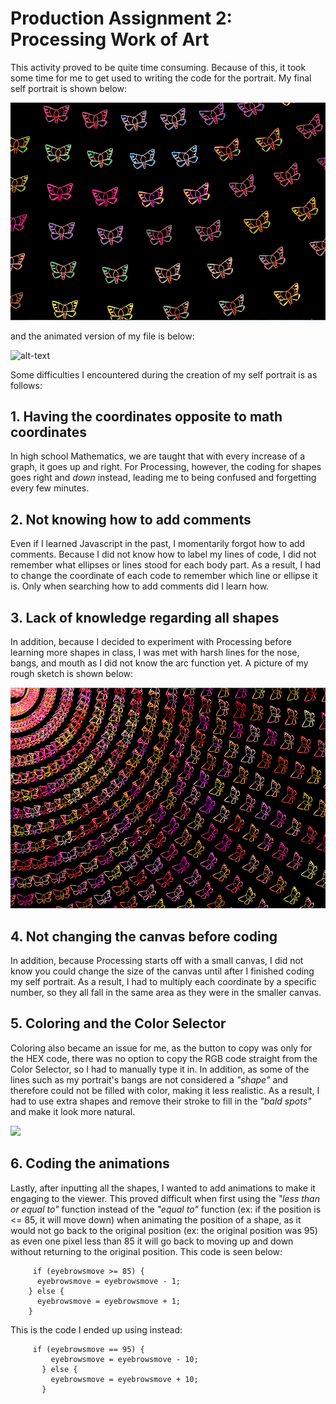 # Production Assignment 2: Processing Work of Art

This activity proved to be quite time consuming. Because of this, it took some time for me to get used to writing the code for the portrait. My final self portrait is shown below:

![](images/finalsketch.png)

and the animated version of my file is below:

![alt-text](images/butterfly.gif)

Some difficulties I encountered during the creation of my self portrait is as follows:

## 1. Having the coordinates opposite to math coordinates
In high school Mathematics, we are taught that with every increase of a graph, it goes up and right. For Processing, however, the coding for shapes goes right and *down* instead, leading me to being confused and forgetting every few minutes.

## 2. Not knowing how to add comments
Even if I learned Javascript in the past, I momentarily forgot how to add comments. Because I did not know how to label my lines of code, I did not remember what ellipses or lines stood for each body part. As a result, I had to change the coordinate of each code to remember which line or ellipse it is. Only when searching how to add comments did I learn how.

## 3. Lack of knowledge regarding all shapes
In addition, because I decided to experiment with Processing before learning more shapes in class, I was met with harsh lines for the nose, bangs, and mouth as I did not know the arc function yet. A picture of my rough sketch is shown below:

![](images/butterflybug.png)

## 4. Not changing the canvas before coding
In addition, because Processing starts off with a small canvas, I did not know you could change the size of the canvas until after I finished coding my self portrait. As a result, I had to multiply each coordinate by a specific number, so they all fall in the same area as they were in the smaller canvas.

## 5. Coloring and the Color Selector
Coloring also became an issue for me, as the button to copy was only for the HEX code, there was no option to copy the RGB code straight from the Color Selector, so I had to manually type it in. In addition, as some of the lines such as my portrait's bangs are not considered a *"shape"* and therefore could not be filled with color, making it less realistic. As a result, I had to use extra shapes and remove their stroke to fill in the *"bald spots"* and make it look more natural.

![](images/colorselector.png)

## 6. Coding the animations
Lastly, after inputting all the shapes, I wanted to add animations to make it engaging to the viewer. This proved difficult when first using the *"less than or equal to"* function instead of the *"equal to"* function (ex: if the position is <= 85, it will move down) when animating the position of a shape, as it would not go back to the original position (ex: the original position was 95) as even one pixel less than 85 it will go back to moving up and down without returning to the original position. This code is seen below:
         
         if (eyebrowsmove >= 85) { 
          eyebrowsmove = eyebrowsmove - 1;
        } else {
          eyebrowsmove = eyebrowsmove + 1;
        }

This is the code I ended up using instead:

         if (eyebrowsmove == 95) { 
             eyebrowsmove = eyebrowsmove - 10;
           } else {
             eyebrowsmove = eyebrowsmove + 10;
           }

